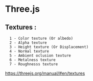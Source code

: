   # Three.js
  
  ## Textures :

      1 - Color texture (Or albedo)
      2 - Alpha texture
      3 - Height texture (Or Displacement)
      4 - Normal texture
      5 - Ambient oclusion texture
      6 - Metalness texture
      7 - Roughnesss texture


  https://threejs.org/manual/#en/textures
